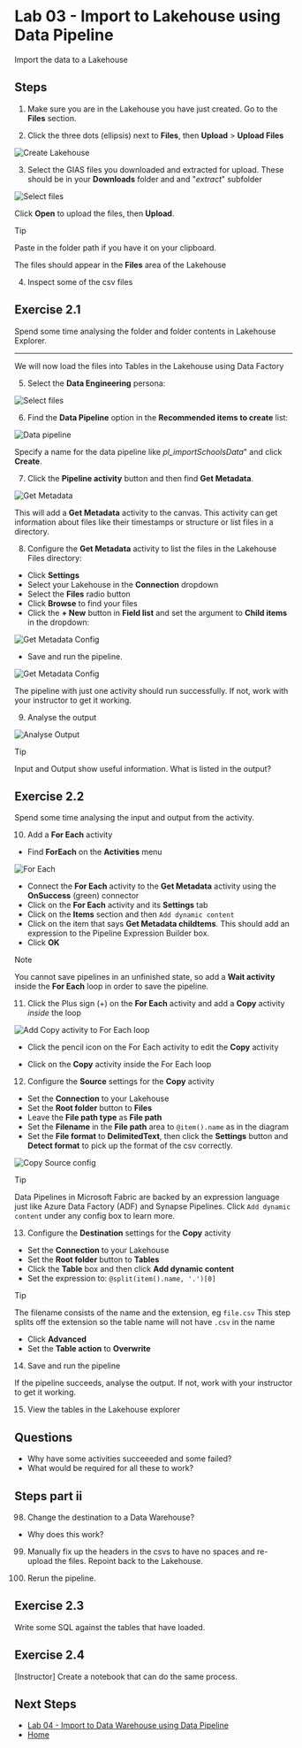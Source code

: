 # Lab 03 - Import to Lakehouse using Data Pipeline
Import the data to a Lakehouse


## Steps

1.  Make sure you are in the Lakehouse you have just created.  Go to the **Files** section.

2. Click the three dots (ellipsis) next to **Files**, then **Upload** > **Upload Files**

![Create Lakehouse](images/upload-files.png)

3. Select the GIAS files you downloaded and extracted for upload.  These should be in your **Downloads** folder and and "*extract*" subfolder

![Select files](images/select-files.png)

Click **Open** to upload the files, then **Upload**.

> [!TIP]
> Paste in the folder path if you have it on your clipboard.


The files should appear in the **Files** area of the Lakehouse

4.  Inspect some of the csv files

## Exercise 2.1
Spend some time analysing the folder and folder contents in Lakehouse Explorer.

---

We will now load the files into Tables in the Lakehouse using Data Factory

5. Select the **Data Engineering** persona:

![Select files](images/data-engineering.png)

6.  Find the **Data Pipeline** option in the **Recommended items to create** list:

![Data pipeline](images/data-pipeline.png)

Specify a name for the data pipeline like *pl_importSchoolsData*" and click **Create**.


7.  Click the **Pipeline activity** button and then find **Get Metadata**.

![Get Metadata](images/get-metadata.png)

This will add a **Get Metadata** activity to the canvas.  This activity can get information about files like their timestamps or structure or list files in a directory.

8.  Configure the **Get Metadata** activity to list the files in the Lakehouse Files directory:

- Click **Settings**
- Select your Lakehouse in the **Connection** dropdown
- Select the **Files** radio button
- Click **Browse** to find your files
- Click the **+ New** button in **Field list** and set the argument to **Child items** in the dropdown:

![Get Metadata Config](images/get-metadata-config.png)

- Save and run the pipeline.

![Get Metadata Config](images/save-and-run.png)

The pipeline with just one activity should run successfully.  If not, work with your instructor to get it working.

9.  Analyse the output

![Analyse Output](images/analyse-output.png)


> [!TIP]
> Input and Output show useful information.  What is listed in the output?

## Exercise 2.2
Spend some time analysing the input and output from the activity.

10.  Add a **For Each** activity

- Find **ForEach** on the **Activities** menu

![For Each](images/for-each.png)

- Connect the **For Each** activity to the **Get Metadata** activity using the **OnSuccess** (green) connector
- Click on the **For Each** activity and its **Settings** tab
- Click on the **Items** section and then `Add dynamic content`
- Click on the item that says **Get Metadata childtems**.  This should add an expression to the Pipeline Expression Builder box.
- Click **OK**

> [!NOTE]
> You cannot save pipelines in an unfinished state, so add a **Wait activity** inside the **For Each** loop in order to save the pipeline.


11.  Click the Plus sign (+) on the **For Each** activity and add a **Copy** activity *inside* the loop

![Add Copy activity to For Each loop](images/add-copy-to-loop.png)

- Click the pencil icon on the For Each activity to edit the **Copy** activity

- Click on the **Copy** activity inside the For Each loop

12.  Configure the **Source** settings for the **Copy** activity
- Set the **Connection** to your Lakehouse
- Set the **Root folder** button to **Files**
- Leave the **File path type** as **File path**
- Set the **Filename** in the **File path** area to `@item().name` as in the diagram
- Set the **File format** to **DelimitedText**, then click the **Settings** button and **Detect format** to pick up the format of the csv correctly.

![Copy Source config](images/copy-source-config.png)

> [!TIP]
> Data Pipelines in Microsoft Fabric are backed by an expression language just like Azure Data Factory (ADF) and Synapse Pipelines.  Click `Add dynamic content` under any config box to learn more.


13.  Configure the **Destination** settings for the **Copy** activity
- Set the **Connection** to your Lakehouse
- Set the **Root folder** button to **Tables**
- Click the **Table** box and then click **Add dynamic content**
- Set the expression to: `@split(item().name, '.')[0]`

> [!TIP]
> The filename consists of the name and the extension, eg `file.csv`  This step splits off the extension so the table name will not have `.csv` in the name

- Click **Advanced**
- Set the **Table action** to **Overwrite**

14.  Save and run the pipeline

If the pipeline succeeds, analyse the output.  If not, work with your instructor to get it working.

15.  View the tables in the Lakehouse explorer


## Questions
- Why have some activities succeeeded and some failed?
- What would be required for all these to work?

## Steps part ii

98.  Change the destination to a Data Warehouse?
- Why does this work?

99. Manually fix up the headers in the csvs to have no spaces and re-upload the files.  Repoint back to the Lakehouse.

100. Rerun the pipeline.

## Exercise 2.3
Write some SQL against the tables that have loaded.

## Exercise 2.4
[Instructor]  Create a notebook that can do the same process.

## Next Steps
- [Lab 04 - Import to Data Warehouse using Data Pipeline](/labs/lab04/lab04.md)
- [Home](README.md)